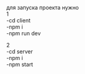 для запуска проекта нужно <br/>
1 <br/>
-cd client <br/>
-npm i <br/>
-npm run dev <br/>

2  <br/>
-cd server <br/>
-npm i <br/>
-npm start <br/>
